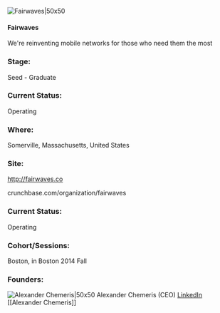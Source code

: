 

![Fairwaves|50x50](https://apimg.techstars.com/connect/images/image_files/53ec0c460dae91eafb000002/original/fairwaves-logo-gradient-white_background.png)

#### Fairwaves
We're reinventing mobile networks for those who need them the most

### Stage: 
Seed - Graduate 

### Current Status: 
Operating

### Where:
Somerville, Massachusetts, United States

### Site:
http://fairwaves.co



crunchbase.com/organization/fairwaves

### Current Status: 
Operating

### Cohort/Sessions: 
Boston, in Boston 2014 Fall

### Founders: 

![Alexander Chemeris|50x50](https://apimg.techstars.com/connect/images/image_files/546166775eae2b519b000001/original/Alexander_Chemeris_-_head.jpg) Alexander Chemeris (CEO) [LinkedIn](https://linkedin.com/in/alexanderchemeris) [[Alexander Chemeris]]


